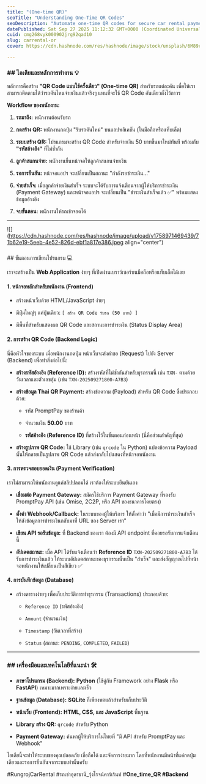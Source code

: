 ```yaml
---
title: "(One-time QR)"
seoTitle: "Understanding One-Time QR Codes"
seoDescription: "Automate one-time QR codes for secure car rental payments to enhance efficiency and prevent fraud"
datePublished: Sat Sep 27 2025 11:12:32 GMT+0000 (Coordinated Universal Time)
cuid: cmg268vyk000902jrg92qad10
slug: carrental-or
cover: https://cdn.hashnode.com/res/hashnode/image/stock/unsplash/6M89r-ZwotM/upload/c28f0fe541f37ad2c2a3d0acdfd33586.jpeg

---
```


### \## ไอเดียและหลักการทำงาน 💡

หลักการคือสร้าง **"QR Code แบบใช้ครั้งเดียว" (One-time QR)** สำหรับรถแต่ละคัน เพื่อให้เราสามารถติดตามได้ว่ารถคันไหนจ่ายเงินแล้วจริงๆ แทนที่จะใช้ QR Code อันเดียวตั้งไว้ถาวร

**Workflow ของพนักงาน:**

1. **รถมาถึง:** พนักงานต้อนรับรถ
    
2. **กดสร้าง QR:** พนักงานกดปุ่ม "รับรถคันใหม่" บนแอปพลิเคชัน (ในมือถือหรือแท็บเล็ต)
    
3. **ระบบสร้าง QR:** โปรแกรมจะสร้าง QR Code สำหรับจ่ายเงิน 50 บาทขึ้นมาใหม่ทันที พร้อมกับ **"รหัสอ้างอิง"** ที่ไม่ซ้ำกัน
    
4. **ลูกค้าสแกนจ่าย:** พนักงานยื่นหน้าจอให้ลูกค้าสแกนจ่ายเงิน
    
5. **รอการยืนยัน:** หน้าจอแอปฯ จะเปลี่ยนเป็นสถานะ "กำลังรอชำระเงิน..."
    
6. **จ่ายสำเร็จ:** เมื่อลูกค้าจ่ายเงินสำเร็จ ระบบจะได้รับการแจ้งเตือนจากผู้ให้บริการชำระเงิน (Payment Gateway) และหน้าจอแอปฯ จะเปลี่ยนเป็น "ชำระเงินสำเร็จแล้ว ✅" พร้อมแสดงข้อมูลอ้างอิง
    
7. **จบขั้นตอน:** พนักงานให้รถเข้าจอดได้
    

---

![](https://cdn.hashnode.com/res/hashnode/image/upload/v1758971469439/71b62e19-5eeb-4e52-826d-ebf1a817e386.jpeg align="center")

###   
\## ขั้นตอนการเขียนโปรแกรม 💻

เราจะสร้างเป็น **Web Application** ง่ายๆ ที่เปิดผ่านเบราว์เซอร์บนมือถือหรือแท็บเล็ตได้เลย

#### **1\. หน้าจอหลักสำหรับพนักงาน (Frontend)**

* สร้างหน้าเว็บด้วย HTML/JavaScript ง่ายๆ
    
* มีปุ่มใหญ่ๆ แค่ปุ่มเดียว: `[ สร้าง QR Code รับรถ (50 บาท) ]`
    
* มีพื้นที่สำหรับแสดงผล QR Code และสถานะการชำระเงิน (Status Display Area)
    

#### **2\. การสร้าง QR Code (Backend Logic)**

นี่คือหัวใจของระบบ เมื่อพนักงานกดปุ่ม หน้าเว็บจะส่งคำขอ (Request) ไปยัง Server (Backend) เพื่อทำสิ่งต่อไปนี้:

* **สร้างรหัสอ้างอิง (Reference ID):** สร้างรหัสที่ไม่ซ้ำกันสำหรับธุรกรรมนี้ เช่น `TXN-` ตามด้วยวันเวลาและตัวเลขสุ่ม (เช่น `TXN-202509271800-A7B3`)
    
* **สร้างข้อมูล Thai QR Payment:** สร้างข้อความ (Payload) สำหรับ QR Code ซึ่งประกอบด้วย:
    
    * รหัส PromptPay ของร้านค้า
        
    * จำนวนเงิน **50.00** บาท
        
    * **รหัสอ้างอิง (Reference ID)** ที่สร้างไว้ในขั้นตอนก่อนหน้า (นี่คือส่วนสำคัญที่สุด)
        
* **สร้างรูปภาพ QR Code:** ใช้ Library (เช่น `qrcode` ใน Python) แปลงข้อความ Payload นั้นให้กลายเป็นรูปภาพ QR Code แล้วส่งกลับไปแสดงที่หน้าจอพนักงาน
    

#### **3\. การตรวจสอบยอดเงิน (Payment Verification)**

เราไม่สามารถให้พนักงานดูแค่สลิปปลอมได้ เราต้องให้ระบบยืนยันเอง

* **เชื่อมต่อ Payment Gateway:** สมัครใช้บริการ Payment Gateway ที่รองรับ PromptPay API (เช่น Omise, 2C2P, หรือ API ของธนาคารโดยตรง)
    
* **ตั้งค่า Webhook/Callback:** ในระบบของผู้ให้บริการ ให้ตั้งค่าว่า "เมื่อมีการชำระเงินสำเร็จ ให้ส่งข้อมูลการชำระเงินกลับมาที่ URL ของ Server เรา"
    
* **เขียน API รอรับข้อมูล:** ที่ Backend ของเรา ต้องมี API endpoint ที่คอยรอรับการแจ้งเตือนนี้
    
* **อัปเดตสถานะ:** เมื่อ API ได้รับแจ้งเตือนว่า **Reference ID** `TXN-202509271800-A7B3` ได้รับการชำระเงินแล้ว ให้ระบบอัปเดตสถานะของธุรกรรมนั้นเป็น "สำเร็จ" และส่งสัญญาณไปที่หน้าจอพนักงานให้เปลี่ยนเป็นสีเขียว ✅
    

#### **4\. การบันทึกข้อมูล (Database)**

* สร้างตารางง่ายๆ เพื่อเก็บประวัติการทำธุรกรรม (Transactions) ประกอบด้วย:
    
    * `Reference ID` (รหัสอ้างอิง)
        
    * `Amount` (จำนวนเงิน)
        
    * `Timestamp` (วันเวลาที่สร้าง)
        
    * `Status` (สถานะ: `PENDING`, `COMPLETED`, `FAILED`)
        

---

### \## เครื่องมือและเทคโนโลยีที่แนะนำ 🛠️

* **ภาษาโปรแกรม (Backend):** **Python** (ใช้คู่กับ Framework อย่าง **Flask** หรือ **FastAPI**) เหมาะมากเพราะง่ายและเร็ว
    
* **ฐานข้อมูล (Database):** **SQLite** ก็เพียงพอแล้วสำหรับเก็บประวัติ
    
* **หน้าเว็บ (Frontend):** **HTML, CSS, และ JavaScript** พื้นฐาน
    
* **Library สร้าง QR:** `qrcode` สำหรับ Python
    
* **Payment Gateway:** ค้นหาผู้ให้บริการในไทยที่ "มี API สำหรับ PromptPay และ Webhook"
    

ไอเดียนี้จะทำให้ระบบของคุณปลอดภัย เชื่อถือได้ และจัดการง่ายมาก โดยที่พนักงานมีหน้าที่แค่กดปุ่มเดียวและรอการยืนยันจากระบบเท่านั้นครับ

#RungrojCarRental #รถเช่าอุดรธานี\_รุ่งโรจน์คาร์เร้นท์ #**One\_time\_QR #Backend**